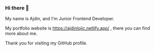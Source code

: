 ### Hi there 👋

My name is Ajdin, and I'm Junior Frontend Developer.

My portfolio website is https://ajdinlojic.netlify.app/ , there you can find more about me.


Thank you for visiting my GitHub profile.

<!--
**ajdinl/ajdinl** is a ✨ _special_ ✨ repository because its `README.md` (this file) appears on your GitHub profile.

Here are some ideas to get you started:

/play greyjoy

- 🔭 I’m currently working on ...
- 🌱 I’m currently learning ...
- 👯 I’m looking to collaborate on ...
- 🤔 I’m looking for help with ...
- 💬 Ask me about ...
- 📫 How to reach me: ...
- 😄 Pronouns: ...
- ⚡ Fun fact: ...
-->
